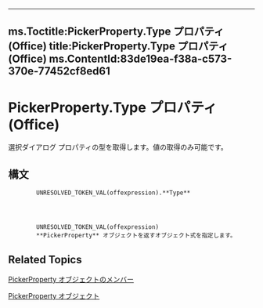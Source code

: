 

---
ms.Toctitle:PickerProperty.Type プロパティ (Office)
title:PickerProperty.Type プロパティ (Office)
ms.ContentId:83de19ea-f38a-c573-370e-77452cf8ed61
---
# PickerProperty.Type プロパティ (Office)




選択ダイアログ プロパティの型を取得します。値の取得のみ可能です。

## 構文

            UNRESOLVED_TOKEN_VAL(offexpression).**Type**




            UNRESOLVED_TOKEN_VAL(offexpression)
            **PickerProperty** オブジェクトを返すオブジェクト式を指定します。



## Related Topics

[PickerProperty オブジェクトのメンバー](0896b930-e732-832c-ff09-8a283628524c.md)

[PickerProperty オブジェクト](fd3702fe-bf03-f22c-78c2-ac6c47a1d028.md)




